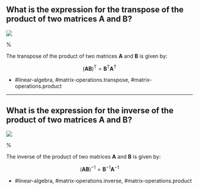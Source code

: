 ## What is the expression for the transpose of the product of two matrices $\mathbf{A}$ and $\mathbf{B}$?

![](https://cdn.mathpix.com/cropped/2024_05_26_09aa8c68cb6b0531e86dg-1.jpg?height=44&width=544&top_left_y=1888&top_left_x=412)

%

The transpose of the product of two matrices $\mathbf{A}$ and $\mathbf{B}$ is given by:

$$
(\mathbf{A B})^{\mathrm{T}}=\mathbf{B}^{\mathrm{T}} \mathbf{A}^{\mathrm{T}}
$$

- #linear-algebra, #matrix-operations.transpose, #matrix-operations.product

---

## What is the expression for the inverse of the product of two matrices $\mathbf{A}$ and $\mathbf{B}$?

![](https://cdn.mathpix.com/cropped/2024_05_26_09aa8c68cb6b0531e86dg-1.jpg?height=44&width=544&top_left_y=1888&top_left_x=412)

%

The inverse of the product of two matrices $\mathbf{A}$ and $\mathbf{B}$ is given by:

$$
(\mathbf{A B})^{-1}=\mathbf{B}^{-1} \mathbf{A}^{-1}
$$

- #linear-algebra, #matrix-operations.inverse, #matrix-operations.product
